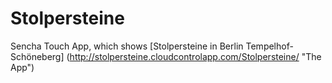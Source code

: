Stolpersteine
=============

Sencha Touch App, which shows [Stolpersteine in Berlin Tempelhof-Schöneberg] (http://stolpersteine.cloudcontrolapp.com/Stolpersteine/ "The App")
